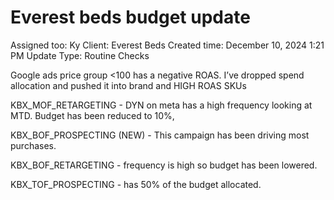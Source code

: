 # Everest beds budget update

Assigned too: Ky 
Client: Everest Beds
Created time: December 10, 2024 1:21 PM
Update Type: Routine Checks

Google ads price group <100 has a negative ROAS.  I’ve dropped spend allocation and pushed it into brand and HIGH ROAS SKUs

KBX_MOF_RETARGETING - DYN on meta has a high frequency looking at MTD. Budget has been reduced to 10%, 

KBX_BOF_PROSPECTING (NEW) - This campaign has been driving most purchases.

KBX_BOF_RETARGETING - frequency is high so budget has been lowered.

KBX_TOF_PROSPECTING - has 50% of the budget allocated.